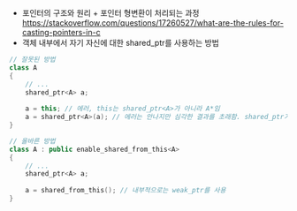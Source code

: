 * 포인터의 구조와 원리 + 포인터 형변환이 처리되는 과정  
https://stackoverflow.com/questions/17260527/what-are-the-rules-for-casting-pointers-in-c  
* 객체 내부에서 자기 자신에 대한 shared_ptr를 사용하는 방법  
```c++
// 잘못된 방법
class A
{
	// ...
	shared_ptr<A> a;
	
	a = this; // 에러, this는 shared_ptr<A>가 아니라 A*임
	a = shared_ptr<A>(a); // 에러는 안나지만 심각한 결과를 초래함. shared_ptr가 두개 만들어짐, 고로 ref count를 따로 세게 되어 한쪽이 지워졌지만 다른쪽은 남아있는 상황 등이 발생할 수 있음
}

// 올바른 방법
class A : public enable_shared_from_this<A>
{
	// ...
	shared_ptr<A> a;
	
	a = shared_from_this(); // 내부적으로는 weak_ptr를 사용
}
```  

